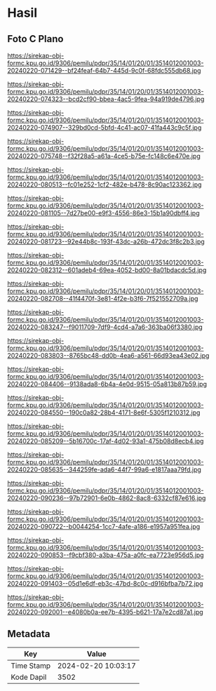 # Hasil

## Foto C Plano

https://sirekap-obj-formc.kpu.go.id/9306/pemilu/pdpr/35/14/01/20/01/3514012001003-20240220-071429--bf24feaf-64b7-445d-9c0f-68fdc555db68.jpg

https://sirekap-obj-formc.kpu.go.id/9306/pemilu/pdpr/35/14/01/20/01/3514012001003-20240220-074323--bcd2cf90-bbea-4ac5-9fea-94a919de4796.jpg

https://sirekap-obj-formc.kpu.go.id/9306/pemilu/pdpr/35/14/01/20/01/3514012001003-20240220-074907--329bd0cd-5bfd-4c41-ac07-41fa443c9c5f.jpg

https://sirekap-obj-formc.kpu.go.id/9306/pemilu/pdpr/35/14/01/20/01/3514012001003-20240220-075748--f32f28a5-a61a-4ce5-b75e-fc148c6e470e.jpg

https://sirekap-obj-formc.kpu.go.id/9306/pemilu/pdpr/35/14/01/20/01/3514012001003-20240220-080513--fc01e252-1cf2-482e-b478-8c90ac123362.jpg

https://sirekap-obj-formc.kpu.go.id/9306/pemilu/pdpr/35/14/01/20/01/3514012001003-20240220-081105--7d27be00-e9f3-4556-86e3-15b1a90dbff4.jpg

https://sirekap-obj-formc.kpu.go.id/9306/pemilu/pdpr/35/14/01/20/01/3514012001003-20240220-081723--92e44b8c-193f-43dc-a26b-472dc3f8c2b3.jpg

https://sirekap-obj-formc.kpu.go.id/9306/pemilu/pdpr/35/14/01/20/01/3514012001003-20240220-082312--601adeb4-69ea-4052-bd00-8a01bdacdc5d.jpg

https://sirekap-obj-formc.kpu.go.id/9306/pemilu/pdpr/35/14/01/20/01/3514012001003-20240220-082708--41f4470f-3e81-4f2e-b3f6-7f521552709a.jpg

https://sirekap-obj-formc.kpu.go.id/9306/pemilu/pdpr/35/14/01/20/01/3514012001003-20240220-083247--f9011709-7df9-4cd4-a7a6-363ba06f3380.jpg

https://sirekap-obj-formc.kpu.go.id/9306/pemilu/pdpr/35/14/01/20/01/3514012001003-20240220-083803--8765bc48-dd0b-4ea6-a561-66d93ea43e02.jpg

https://sirekap-obj-formc.kpu.go.id/9306/pemilu/pdpr/35/14/01/20/01/3514012001003-20240220-084406--9138ada8-6b4a-4e0d-9515-05a813b87b59.jpg

https://sirekap-obj-formc.kpu.go.id/9306/pemilu/pdpr/35/14/01/20/01/3514012001003-20240220-084550--190c0a82-28b4-4171-8e6f-5305f1210312.jpg

https://sirekap-obj-formc.kpu.go.id/9306/pemilu/pdpr/35/14/01/20/01/3514012001003-20240220-085209--5b16700c-17af-4d02-93a1-475b08d8ecb4.jpg

https://sirekap-obj-formc.kpu.go.id/9306/pemilu/pdpr/35/14/01/20/01/3514012001003-20240220-085635--344259fe-ada6-44f7-99a6-e1817aaa79fd.jpg

https://sirekap-obj-formc.kpu.go.id/9306/pemilu/pdpr/35/14/01/20/01/3514012001003-20240220-090236--97b72901-6e0b-4862-8ac8-6332cf87e616.jpg

https://sirekap-obj-formc.kpu.go.id/9306/pemilu/pdpr/35/14/01/20/01/3514012001003-20240220-090722--b0044254-1cc7-4afe-a186-e1957a951fea.jpg

https://sirekap-obj-formc.kpu.go.id/9306/pemilu/pdpr/35/14/01/20/01/3514012001003-20240220-090853--f9cbf380-a3ba-475a-a0fc-ea7723e956d5.jpg

https://sirekap-obj-formc.kpu.go.id/9306/pemilu/pdpr/35/14/01/20/01/3514012001003-20240220-091403--05d1e6df-eb3c-47bd-8c0c-d916bfba7b72.jpg

https://sirekap-obj-formc.kpu.go.id/9306/pemilu/pdpr/35/14/01/20/01/3514012001003-20240220-092001--e4080b0a-ee7b-4395-b621-17a7e2cd87a1.jpg


## Metadata

| Key        | Value               |
| ---------- | ------------------- |
| Time Stamp | 2024-02-20 10:03:17 |
| Kode Dapil | 3502                |



